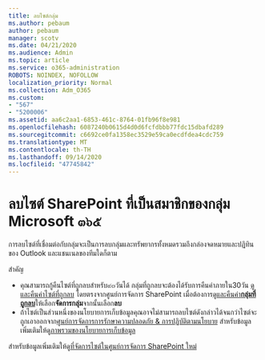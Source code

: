 ```yaml
---
title: ลบไซต์กลุ่ม
ms.author: pebaum
author: pebaum
manager: scotv
ms.date: 04/21/2020
ms.audience: Admin
ms.topic: article
ms.service: o365-administration
ROBOTS: NOINDEX, NOFOLLOW
localization_priority: Normal
ms.collection: Adm_O365
ms.custom:
- "567"
- "5200006"
ms.assetid: aa6c2aa1-6853-461c-8764-01fb96f8e981
ms.openlocfilehash: 6087240b0615d4d0d6fcfdbbb77fdc15dbafd289
ms.sourcegitcommit: c6692ce0fa1358ec3529e59ca0ecdfdea4cdc759
ms.translationtype: MT
ms.contentlocale: th-TH
ms.lasthandoff: 09/14/2020
ms.locfileid: "47745842"
---
```

# <a name="delete-a-sharepoint-site-that-belongs-to-a-microsoft-365-group"></a>ลบไซต์ SharePoint ที่เป็นสมาชิกของกลุ่ม Microsoft ๓๖๕

การลบไซต์ที่เชื่อมต่อกับกลุ่มจะเป็นการลบกลุ่มและทรัพยากรทั้งหมดรวมถึงกล่องจดหมายและปฏิทินของ Outlook และแชนเนลของทีมใดก็ตาม
  
สำคัญ

- คุณสามารถกู้คืนไซต์ที่ถูกลบสำหรับ๙๓วันได้ กลุ่มที่ถูกลบจะต้องได้รับการคืนค่าภายใน30วัน [ดูและคืนค่าไซต์ที่ถูกลบ](https://admin.microsoft.com/sharepoint?page=recyclebin&modern=true) โดยตรงจากศูนย์การจัดการ SharePoint เมื่อต้องการ[ดูและคืนค่า**กลุ่มที่ถูกลบ**](https://outlook.office.com/people/group/deleted)ให้เลือก**จัดการกลุ่ม**จากนั้นเลือก**ลบ**
- ถ้าไซต์เป็นส่วนหนึ่งของนโยบายการเก็บข้อมูลคุณอาจไม่สามารถลบไซต์ดังกล่าวได้จนกว่าไซต์จะถูกเอาออกจาก[ศูนย์การจัดการการรักษาความปลอดภัย & การปฏิบัติตามนโยบาย](https://protection.office.com/?rfr=AdminCenter#/retention) สำหรับข้อมูลเพิ่มเติมให้ดู[ภาพรวมของนโยบายการเก็บข้อมูล](https://docs.microsoft.com/microsoft-365/compliance/retention-policies)
  
สำหรับข้อมูลเพิ่มเติมให้ดู[ที่จัดการไซต์ในศูนย์การจัดการ SharePoint ใหม่](https://docs.microsoft.com/sharepoint/manage-sites-in-new-admin-center)
